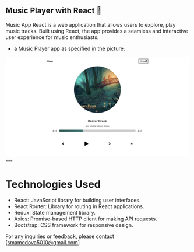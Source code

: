 ## Music Player with React 🎵
Music App React is a web application that allows users to explore, play music tracks. Built using React, the app provides a seamless and interactive user experience for music enthusiasts.

- a Music Player app as specified in the picture:

<img src='mp1.png'/>
---

# Technologies Used

- React: JavaScript library for building user interfaces.
- React Router: Library for routing in React applications.
- Redux: State management library.
- Axios: Promise-based HTTP client for making API requests.
- Bootstrap: CSS framework for responsive design.

For any inquiries or feedback, please contact [smamedova5010@gmail.com] 
